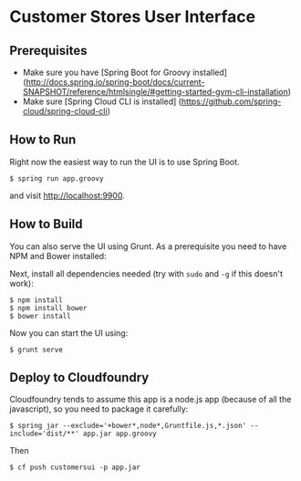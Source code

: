 Customer Stores User Interface
==============================

## Prerequisites

- Make sure you have [Spring Boot for Groovy installed] (http://docs.spring.io/spring-boot/docs/current-SNAPSHOT/reference/htmlsingle/#getting-started-gvm-cli-installation)
- Make sure [Spring Cloud CLI is installed] (https://github.com/spring-cloud/spring-cloud-cli)

## How to Run

Right now the easiest way to run the UI is to use Spring Boot.

    $ spring run app.groovy
    
and visit [http://localhost:9900](http://localhost:9900).

## How to Build

You can also serve the UI using Grunt. As a prerequisite you need to have NPM and Bower installed:

Next, install all dependencies needed (try with `sudo` and `-g` if this doesn't work):

	$ npm install
    $ npm install bower
	$ bower install

Now you can start the UI using:

	$ grunt serve

## Deploy to Cloudfoundry

Cloudfoundry tends to assume this app is a node.js app (because of all
the javascript), so you need to package it carefully:

    $ spring jar --exclude='+bower*,node*,Gruntfile.js,*.json' --include='dist/**' app.jar app.groovy

Then

    $ cf push customersui -p app.jar

